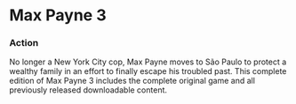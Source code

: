 # Max Payne 3

### Action

No longer a New York City cop, Max Payne moves to São Paulo to protect a wealthy family in an effort to finally escape his troubled past. This complete edition of Max Payne 3 includes the complete original game and all previously released downloadable content.